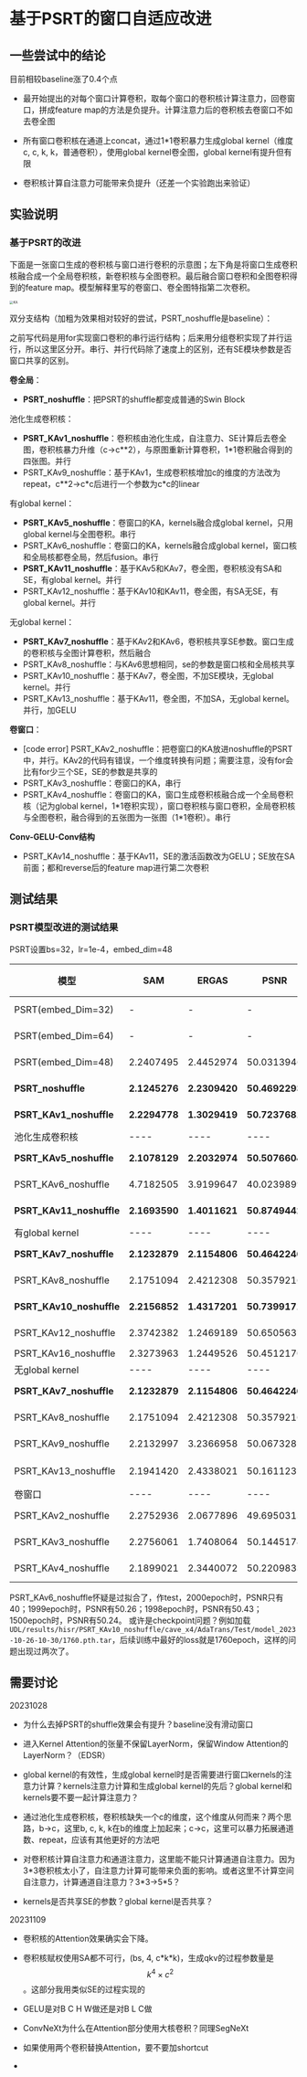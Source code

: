 
# 基于PSRT的窗口自适应改进


## 一些尝试中的结论

目前相较baseline涨了0.4个点

* 最开始提出的对每个窗口计算卷积，取每个窗口的卷积核计算注意力，回卷窗口，拼成feature map的方法是负提升。计算注意力后的卷积核去卷窗口不如去卷全图

* 所有窗口卷积核在通道上concat，通过1*1卷积暴力生成global kernel（维度c, c, k, k，普通卷积），使用global kernel卷全图，global kernel有提升但有限

* 卷积核计算自注意力可能带来负提升（还差一个实验跑出来验证）



## 实验说明

### 基于PSRT的改进


下面是一张窗口生成的卷积核与窗口进行卷积的示意图；左下角是将窗口生成卷积核融合成一个全局卷积核，新卷积核与全图卷积。最后融合窗口卷积和全图卷积得到的feature map。模型解释里写的卷窗口、卷全图特指第二次卷积。

<img src="G:\dl\UDL\KA.png" alt="KA" style="zoom:40%;" />


双分支结构（加粗为效果相对较好的尝试，PSRT_noshuffle是baseline）：

之前写代码是用for实现窗口卷积的串行运行结构；后来用分组卷积实现了并行运行，所以这里区分开。串行、并行代码除了速度上的区别，还有SE模块参数是否窗口共享的区别。

**卷全局**：
* **PSRT_noshuffle**：把PSRT的shuffle都变成普通的Swin Block

池化生成卷积核：
* **PSRT_KAv1_noshuffle**：卷积核由池化生成，自注意力、SE计算后去卷全图，卷积核暴力升维（c->c\*\*2），与原图重新计算卷积，1*1卷积融合得到的四张图。并行
* PSRT_KAv9_noshuffle：基于KAv1，生成卷积核增加c的维度的方法改为repeat，c**2->c\*c后进行一个参数为c*c的linear

有global kernel：
* **PSRT_KAv5_noshuffle**：卷窗口的KA，kernels融合成global kernel，只用global kernel与全图卷积。串行
* PSRT_KAv6_noshuffle：卷窗口的KA，kernels融合成global kernel，窗口核和全局核都卷全局，然后fusion。串行
* **PSRT_KAv11_noshuffle**：基于KAv5和KAv7，卷全图，卷积核没有SA和SE，有global kernel。并行
* PSRT_KAv12_noshuffle：基于KAv10和KAv11，卷全图，有SA无SE，有global kernel。并行


无global kernel：
* **PSRT_KAv7_noshuffle**：基于KAv2和KAv6，卷积核共享SE参数。窗口生成的卷积核与全图计算卷积，然后融合
* PSRT_KAv8_noshuffle：与KAv6思想相同，se的参数是窗口核和全局核共享
* PSRT_KAv10_noshuffle：基于KAv7，卷全图，不加SE模块，无global kernel。并行
* PSRT_KAv13_noshuffle：基于KAv11，卷全图，不加SA，无global kernel。并行，加GELU

**卷窗口**：
* [code error] PSRT_KAv2_noshuffle：把卷窗口的KA放进noshuffle的PSRT中，并行。KAv2的代码有错误，一个维度转换有问题；需要注意，没有for会比有for少三个SE，SE的参数是共享的
* PSRT_KAv3_noshuffle：卷窗口的KA，串行
* PSRT_KAv4_noshuffle：卷窗口的KA，窗口生成卷积核融合成一个全局卷积核（记为global kernel，1\*1卷积实现），窗口卷积核与窗口卷积，全局卷积核与全图卷积，融合得到的五张图为一张图（1*1卷积）。串行

**Conv-GELU-Conv结构**
* PSRT_KAv14_noshuffle：基于KAv11，SE的激活函数改为GELU；SE放在SA前面；都和reverse后的feature map进行第二次卷积




## 测试结果

### PSRT模型改进的测试结果

PSRT设置bs=32，lr=1e-4，embed_dim=48

|模型|SAM|ERGAS|PSNR|参数量|note|
|----|----|----|----|----|----|
|PSRT(embed_Dim=32)|-|-|-|0.248 M|-|
|PSRT(embed_Dim=64)|-|-|-|0.939 M|-|
|PSRT(embed_Dim=48)|2.2407495|2.4452974|50.0313946|0.538 M||
|**PSRT_noshuffle**|**2.1245276**|**2.2309420**|**50.4692293**|**0.538 M**||
|**PSRT_KAv1_noshuffle**|**2.2294778**|**1.3029419**|**50.7237681**|**0.779 M**||
|池化生成卷积核|----|----|----|----|----|
|**PSRT_KAv5_noshuffle**|**2.1078129**|**2.2032974**|**50.5076604**|**1.002 M**||
|PSRT_KAv6_noshuffle|4.7182505|3.9199647|40.0239899|1.054 M||
|**PSRT_KAv11_noshuffle**|**2.1693590**|**1.4011621**|**50.8749442**|**0.881 M**||
|有global kernel|----|----|----|----|----|
|**PSRT_KAv7_noshuffle**|**2.1232879**|**2.1154806**|**50.4642246**|**0.894 M**||
|PSRT_KAv8_noshuffle|2.1751094|2.4212308|50.3579216|0.946 M||
|**PSRT_KAv10_noshuffle**|**2.2156852**|**1.4317201**|**50.7399171**|**0.894 M**||
|PSRT_KAv12_noshuffle|2.3742382|1.2469189|50.6505637|0.851 M||
|PSRT_KAv16_noshuffle|2.3273963|1.2449526|50.4512170|||
|无global kernel|----|----|----|----|----|
|**PSRT_KAv7_noshuffle**|**2.1232879**|**2.1154806**|**50.4642246**|**0.894 M**||
|PSRT_KAv8_noshuffle|2.1751094|2.4212308|50.3579216|0.946 M||
|PSRT_KAv9_noshuffle|2.2132997|3.2366958|50.0673282|0.519 M||
|PSRT_KAv13_noshuffle|2.1941420|2.4338021|50.1611231|0.894 M|6号机 UDLv2|20231028|
|卷窗口|----|----|----|----|----|
|PSRT_KAv2_noshuffle|2.2752936|2.0677896|49.6950313|0.854 M|code error|
|PSRT_KAv3_noshuffle|2.2756061|1.7408064|50.1445174|0.918 M||
|PSRT_KAv4_noshuffle|2.1899021|2.3440072|50.2209833|1.002 M||

PSRT_KAv6_noshuffle怀疑是过拟合了，作test，2000epoch时，PSNR只有40；1999epoch时，PSNR有50.26；1998epoch时，PSNR有50.43；1500epoch时，PSNR有50.24。
或许是checkpoint问题？例如加载`UDL/results/hisr/PSRT_KAv10_noshuffle/cave_x4/AdaTrans/Test/model_2023-10-26-10-30/1760.pth.tar`，后续训练中最好的loss就是1760epoch，这样的问题出现过两次了。




## 需要讨论

20231028

* 为什么去掉PSRT的shuffle效果会有提升？baseline没有滑动窗口

* 进入Kernel Attention的张量不保留LayerNorm，保留Window Attention的LayerNorm？（EDSR）

* global kernel的有效性，生成global kernel时是否需要进行窗口kernels的注意力计算？kernels注意力计算和生成global kernel的先后？global kernel和kernels要不要一起计算注意力？

* 通过池化生成卷积核，卷积核缺失一个c的维度，这个维度从何而来？两个思路，b->c，这里b, c, k, k在b的维度上加起来；c->c，这里可以暴力拓展通道数、repeat，应该有其他更好的方法吧

* 对卷积核计算自注意力和通道注意力，这里能不能只计算通道自注意力。因为3*3卷积核太小了，自注意力计算可能带来负面的影响。或者这里不计算空间自注意力，计算通道自注意力？3\*3->5\*5？

* kernels是否共享SE的参数？global kernel是否共享？

20231109

* 卷积核的Attention效果确实会下降。

* 卷积核赋权使用SA都不可行，(bs, 4, c\*k\*k)，生成qkv的过程参数量是$$k^4\times c^2$$。这部分我用类似SE的过程实现的

* GELU是对B C H W做还是对B L C做

* ConvNeXt为什么在Attention部分使用大核卷积？同理SegNeXt

* 如果使用两个卷积替换Attention，要不要加shortcut

* 




